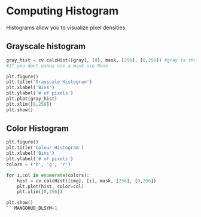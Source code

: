# Computing Histogram
Histograms allow you to visualize pixel densities.

## Grayscale histogram
```Python
gray_hist = cv.calcHist([gray], [0], mask, [256], [0,256]) #gray is the image converted to grayscaleO 
#If you dont wanna use a mask use None

plt.figure()
plt.title('Grayscale Histogram')
plt.xlabel('Bins')
plt.ylabel('# of pixels')
plt.plot(gray_hist)
plt.xlim([0,256])
plt.show()
```

## Color Histogram
```Python
plt.figure()
plt.title('Colour Histogram')
plt.xlabel('Bins')
plt.ylabel('# of pixels')
colors = ('b', 'g', 'r')

for i,col in enumerate(colors):
	hist = cv.calcHist([img], [i], mask, [256], [0,256])
	plt.plot(hist, color=col)
	plt.xlim([0,256])

plt.show()
```MANGOHUD_DLSYM=1